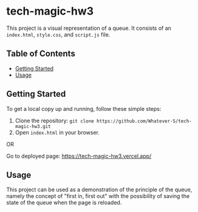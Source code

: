# tech-magic-hw3

This project is a visual representation of a queue. It consists of an `index.html`, `style.css`, and `script.js` file.

## Table of Contents

- [Getting Started](#getting-started)
- [Usage](#usage)

## Getting Started

To get a local copy up and running, follow these simple steps:

1. Clone the repository: `git clone https://github.com/Whatever-S/tech-magic-hw3.git`
2. Open `index.html` in your browser.

OR

Go to deployed page: https://tech-magic-hw3.vercel.app/

## Usage

This project can be used as a demonstration of the principle of the queue, namely the concept of "first in, first out" with the possibility of saving the state of the queue when the page is reloaded. 
